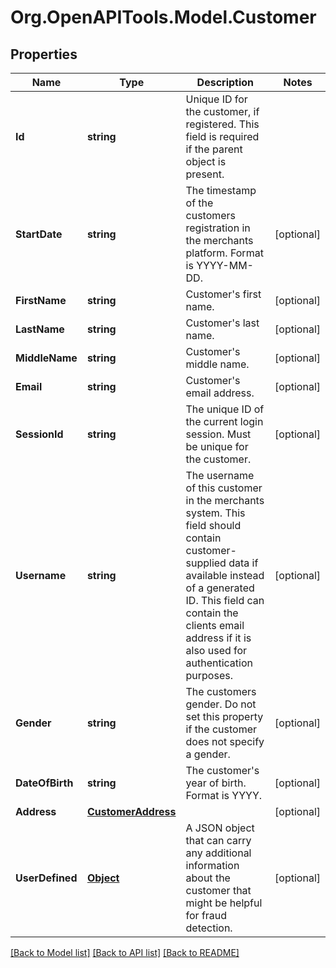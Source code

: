 # Org.OpenAPITools.Model.Customer
## Properties

Name | Type | Description | Notes
------------ | ------------- | ------------- | -------------
**Id** | **string** | Unique ID for the customer, if registered. This field is required if the parent object is present. | 
**StartDate** | **string** | The timestamp of the customers registration in the merchants platform. Format is YYYY-MM-DD. | [optional] 
**FirstName** | **string** | Customer&#39;s first name. | [optional] 
**LastName** | **string** | Customer&#39;s last name. | [optional] 
**MiddleName** | **string** | Customer&#39;s middle name. | [optional] 
**Email** | **string** | Customer&#39;s email address. | [optional] 
**SessionId** | **string** | The unique ID of the current login session. Must be unique for the customer. | [optional] 
**Username** | **string** | The username of this customer in the merchants system. This field should contain customer-supplied data if available instead of a generated ID. This field can contain the clients email address if it is also used for authentication purposes. | [optional] 
**Gender** | **string** | The customers gender. Do not set this property if the customer does not specify a gender. | [optional] 
**DateOfBirth** | **string** | The customer&#39;s year of birth. Format is YYYY. | [optional] 
**Address** | [**CustomerAddress**](CustomerAddress.md) |  | [optional] 
**UserDefined** | [**Object**](.md) | A JSON object that can carry any additional information about the customer that might be helpful for fraud detection. | [optional] 

[[Back to Model list]](../README.md#documentation-for-models) [[Back to API list]](../README.md#documentation-for-api-endpoints) [[Back to README]](../README.md)

